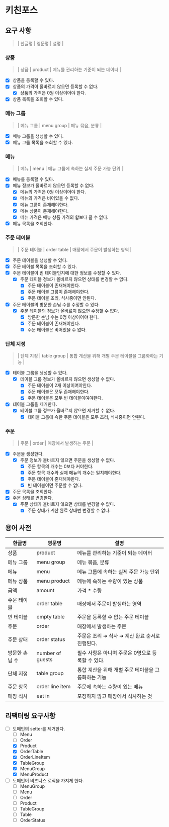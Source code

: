 # 키친포스

## 요구 사항

> | 한글명 | 영문명 | 설명 |

### 상품

> | 상품 | product | 메뉴를 관리하는 기준이 되는 데이터 |

- [x] 상품을 등록할 수 있다.
- [x] 상품의 가격이 올바르지 않으면 등록할 수 없다.
    - [x] 상품의 가격은 0원 이상이어야 한다.
- [x] 상품 목록을 조회할 수 있다.

### 메뉴 그룹

> | 메뉴 그룹 | menu group | 메뉴 묶음, 분류 |

- [x] 메뉴 그룹을 생성할 수 있다.
- [x] 메뉴 그룹 목록을 조회할 수 있다.

### 메뉴

> | 메뉴 | menu | 메뉴 그룹에 속하는 실제 주문 가능 단위 |

- [x] 메뉴를 등록할 수 있다.
- [x] 메뉴 정보가 올바르지 않으면 등록할 수 없다.
    - [x] 메뉴의 가격은 0원 이상이어야 한다.
    - [x] 메뉴의 가격은 비어있을 수 없다.
    - [x] 메뉴 그룹이 존재해야한다.
    - [x] 메뉴 상품이 존재해야한다.
    - [x] 메뉴 가격은 메뉴 상품 가격의 합보다 클 수 없다.
- [x] 메뉴 목록을 조회한다.

### 주문 테이블

> | 주문 테이블 | order table | 매장에서 주문이 발생하는 영역 |

- [x] 주문 테이블을 생성할 수 있다.
- [x] 주문 테이블 목록을 조회할 수 있다.
- [x] 주문 테이블이 빈 테이블인지에 대한 정보를 수정할 수 있다.
    - [x] 주문 테이블 정보가 올바르지 않으면 상태를 변경할 수 없다.
        - [x] 주문 테이블이 존재해야한다.
        - [x] 주문 테이블 그룹이 존재해야한다.
        - [x] 주문 테이블 조리, 식사중이면 안된다.
- [x] 주문 테이블의 방문한 손님 수를 수정할 수 있다.
    - [x] 주문 테이블의 정보가 올바르지 않으면 수정할 수 없다.
        - [x] 방문한 손님 수는 0명 이상이어야 한다.
        - [x] 주문 테이블이 존재해야한다.
        - [x] 주문 테이블은 비어있을 수 없다.

### 단체 지정

> | 단체 지정 | table group | 통합 계산을 위해 개별 주문 테이블을 그룹화하는 기능 |

- [x] 테이블 그룹을 생성할 수 있다.
    - [x] 테이블 그룹 정보가 올바르지 않으면 생성할 수 없다.
        - [x] 주문 테이블이 2개 이상이여야한다.
        - [x] 주문 테이블은 모두 존재해야한다.
        - [x] 주문 테이블은 모두 빈 테이블이여야한다.
- [x] 테이블 그룹을 제거한다.
    - [x] 테이블 그룹 정보가 올바르지 않으면 제거할 수 없다.
        - [x] 테이블 그룹에 속한 주문 테이블은 모두 조리, 식사중이면 안된다.

### 주문

> | 주문 | order | 매장에서 발생하는 주문 |

- [x] 주문을 생성한다.
    - [x] 주문 정보가 올바르지 않으면 주문을 생성할 수 없다.
        - [x] 주문 항목의 개수는 0보다 커야한다.
        - [x] 주문 항목 개수와 실제 메뉴의 개수는 일치해야한다.
        - [x] 주문 테이블이 존재해야한다.
        - [x] 빈 테이블이면 주문할 수 없다.
- [x] 주문 목록을 조회한다.
- [x] 주문 상태를 변경한다.
    - [x] 주문 상태가 올바르지 않으면 상태를 변경할 수 없다.
        - [x] 주문 상태가 계산 완료 상태변 변경할 수 없다.

## 용어 사전

| 한글명      | 영문명              | 설명                            |
|----------|------------------|-------------------------------|
| 상품       | product          | 메뉴를 관리하는 기준이 되는 데이터           |
| 메뉴 그룹    | menu group       | 메뉴 묶음, 분류                     |
| 메뉴       | menu             | 메뉴 그룹에 속하는 실제 주문 가능 단위        |
| 메뉴 상품    | menu product     | 메뉴에 속하는 수량이 있는 상품             |
| 금액       | amount           | 가격 * 수량                       |
| 주문 테이블   | order table      | 매장에서 주문이 발생하는 영역              |
| 빈 테이블    | empty table      | 주문을 등록할 수 없는 주문 테이블           |
| 주문       | order            | 매장에서 발생하는 주문                  |
| 주문 상태    | order status     | 주문은 조리 ➜ 식사 ➜ 계산 완료 순서로 진행된다. |
| 방문한 손님 수 | number of guests | 필수 사항은 아니며 주문은 0명으로 등록할 수 있다. |
| 단체 지정    | table group      | 통합 계산을 위해 개별 주문 테이블을 그룹화하는 기능 |
| 주문 항목    | order line item  | 주문에 속하는 수량이 있는 메뉴             |
| 매장 식사    | eat in           | 포장하지 않고 매장에서 식사하는 것           |

## 리팩터링 요구사항

- [ ] 도메인의 setter를 제거한다.
    - [ ] Menu
    - [ ] Order
    - [x] Product
    - [x] OrderTable
    - [x] OrderLineItem
    - [x] TableGroup
    - [x] MenuGroup
    - [x] MenuProduct

- [ ] 도메인이 비즈니스 로직을 가지게 한다.
    - [ ] MenuGroup
    - [ ] Menu
    - [ ] Order
    - [ ] Product
    - [ ] TableGroup
    - [ ] Table
    - [ ] OrderStatus
